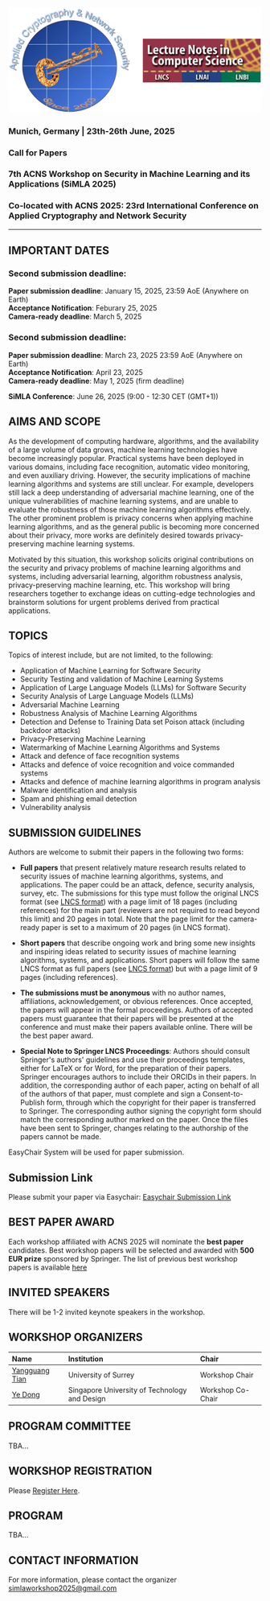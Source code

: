 <img src="images/simla-logo.png"/>

### Munich, Germany | 23th-26th June, 2025

### Call for Papers

### 7th ACNS Workshop on Security in Machine Learning and its Applications (SiMLA 2025)

### Co-located with ACNS 2025: 23rd International Conference on Applied Cryptography and Network Security 
 
---

## IMPORTANT DATES

### Second submission deadline:
**Paper submission deadline**: January 15, 2025, 23:59 AoE (Anywhere on Earth)   
**Acceptance Notification**: Feburary 25, 2025   
**Camera-ready deadline**: March 5, 2025

### Second submission deadline:
**Paper submission deadline**: March 23, 2025 23:59 AoE (Anywhere on Earth)    
**Acceptance Notification**: April 23, 2025   
**Camera-ready deadline**: May 1, 2025 (firm deadline)

**SiMLA Conference**: June 26, 2025 (9:00 - 12:30 CET (GMT+1))   

## AIMS AND SCOPE

As the development of computing hardware, algorithms, and the availability of a large volume of data grows, machine learning technologies have become increasingly popular. Practical systems have been deployed in various domains, including face recognition, automatic video monitoring, and even auxiliary driving. However, the security implications of machine learning algorithms and systems are still unclear. For example, developers still lack a deep understanding of adversarial machine learning, one of the unique vulnerabilities of machine learning systems, and are unable to evaluate the robustness of those machine learning algorithms effectively. The other prominent problem is privacy concerns when applying machine learning algorithms, and as the general public is becoming more concerned about their privacy, more works are definitely desired towards privacy-preserving machine learning systems.

Motivated by this situation, this workshop solicits original contributions on the security and privacy problems of machine learning algorithms and systems, including adversarial learning, algorithm robustness analysis, privacy-preserving machine learning, etc. This workshop will bring researchers together to exchange ideas on cutting-edge technologies and brainstorm solutions for urgent problems derived from practical applications.

## TOPICS

Topics of interest include, but are not limited, to the following:  

- Application of Machine Learning for Software Security  
- Security Testing and validation of Machine Learning Systems  
- Application of Large Language Models (LLMs) for Software Security
- Security Analysis of Large Language Models (LLMs)
- Adversarial Machine Learning  
- Robustness Analysis of Machine Learning Algorithms  
- Detection and Defense to Training Data set Poison attack (including backdoor attacks)  
- Privacy-Preserving Machine Learning  
- Watermarking of Machine Learning Algorithms and Systems  
- Attack and defence of face recognition systems  
- Attacks and defence of voice recognition and voice commanded systems  
- Attacks and defence of machine learning algorithms in program analysis  
- Malware identification and analysis  
- Spam and phishing email detection  
- Vulnerability analysis  

## SUBMISSION GUIDELINES

Authors are welcome to submit their papers in the following two forms:

- **Full papers** that present relatively mature research results related to security issues of machine learning algorithms, systems, and applications. The paper could be an attack, defence, security analysis, survey, etc. The submissions for this type must follow the original LNCS format (see [LNCS format](https://www.springer.com/gp/computer-science/lncs/conference-proceedings-guidelines)) with a page limit of 18 pages (including references) for the main part (reviewers are not required to read beyond this limit) and 20 pages in total.  Note that the page limit for the camera-ready paper is set to a maximum of 20 pages (in LNCS format).

- **Short papers** that describe ongoing work and bring some new insights and inspiring ideas related to security issues of machine learning algorithms, systems, and applications. Short papers will follow the same LNCS format as full papers (see [LNCS format](https://www.springer.com/gp/computer-science/lncs/conference-proceedings-guidelines)) but with a page limit of 9 pages (including references).

- **The submissions must be anonymous** with no author names, affiliations, acknowledgement, or obvious references. Once accepted, the papers will appear in the formal proceedings. Authors of accepted papers must guarantee that their papers will be presented at the conference and must make their papers available online. There will be the best paper award.

- **Special Note to Springer LNCS Proceedings**: Authors should consult Springer's authors' guidelines and use their proceedings templates, either for LaTeX or for Word, for the preparation of their papers. Springer encourages authors to include their ORCIDs in their papers. In addition, the corresponding author of each paper, acting on behalf of all of the authors of that paper, must complete and sign a Consent-to-Publish form, through which the copyright for their paper is transferred to Springer. The corresponding author signing the copyright form should match the corresponding author marked on the paper. Once the files have been sent to Springer, changes relating to the authorship of the papers cannot be made.

EasyChair System will be used for paper submission.


## Submission Link

Please submit your paper via Easychair: [Easychair Submission Link](https://easychair.org/conferences/?conf=simla2025)

## BEST PAPER AWARD

Each workshop affiliated with ACNS 2025 will nominate the **best paper** candidates. Best workshop papers will be selected and awarded with **500 EUR prize** sponsored by Springer. The list of previous best workshop papers is available [here](http://jianying.space/acns/acns-workshops.html) 


## INVITED SPEAKERS

There will be 1-2 invited keynote speakers in the workshop.


## WORKSHOP ORGANIZERS 

| Name | Institution | Chair |
| :--- | :---------- | :---- |
| [Yangguang Tian](https://www.surrey.ac.uk/people/yangguang-tian) | University of Surrey | Workshop Chair | 
| [Ye Dong](https://ye-d.github.io/) | Singapore University of Technology and Design | Workshop Co-Chair |

## PROGRAM COMMITTEE

TBA...


## WORKSHOP REGISTRATION

Please [Register Here](http://acns2025.fordaysec.de/registration/).


## PROGRAM

TBA...



## CONTACT INFORMATION

For more information, please contact the organizer [simlaworkshop2025@gmail.com](mailto:simlaworkshop2025@gmail.com)
